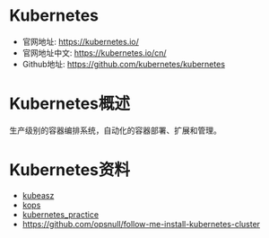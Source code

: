 # Kubernetes
- 官网地址: https://kubernetes.io/
- 官网地址中文: https://kubernetes.io/cn/
- Github地址: https://github.com/kubernetes/kubernetes

# Kubernetes概述
生产级别的容器编排系统，自动化的容器部署、扩展和管理。

# Kubernetes资料
- [kubeasz](https://github.com/gjmzj/kubeasz)
- [kops](https://github.com/kubernetes/kops)
- [kubernetes_practice](https://github.com/hackstoic/kubernetes_practice)
- https://github.com/opsnull/follow-me-install-kubernetes-cluster
